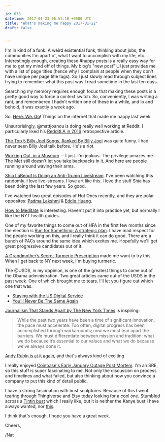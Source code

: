```yaml
---

id: 638
datetime: 2017-01-23 06:55:10 +0000 UTC
title: "What's making me happy 2017-01-22"
draft: false


---
```


I'm in kind of a funk. A weird existential funk, thinking about jobs, the communities I'm apart of, what I want to accomplish with my life, etc. Interestingly enough, creating these #happy posts is a really easy way for me to get my mind off of things. My blog's "new post" UI just provides me with a list of page titles (hence why I complain at people when they don't have unique per page title tags). So I just slowly read through subject lines trying to remember what this post was I read sometime in the last ten days.

Searching my memory requires enough focus that making these posts is a pretty good way to force a context switch. So, conveniently, I was writing a rant, and remembered I hadn't written one of these in a while, and lo and behold, it was exactly a week ago. 

So. [Here. We. Go](https://giphy.com/gifs/heath-ledger-the-joker-here-we-go-145hX7QVWqyili)! Things on the internet that made me happy last week.

Unsurprisingly, @mattjoanou is doing really well working at Reddit. I particularly liked his [RedditLA in 2016](https://www.linkedin.com/pulse/redditla-2016-matt-joanou) retrospective article. 

[The Top 5 Billy Joel Songs, Ranked By Billy Joel](https://www.youtube.com/watch?v=BEXQaxUjesE&feature=youtu.be) was quite funny. I had never seen Billy Joel talk before. He's a riot.

[Working Out, in a Museum](https://nyti.ms/2k0zx3Z) -- I just. I'm jealous. The privilege amazes me. The Met still doesn't let you take backpacks in it. And here are people running around waving their arms.

[Shia LaBeouf Is Doing an Anti-Trump Livestream](http://www.vulture.com/2017/01/shia-labeouf-trump-livestream-event-he-will-not-divide-us.html?mid=facebook_vulture). I've been watching this randomly. I love live-streams. I love art like this. I love the stuff Shia has been doing the last few years. So good.

I've watched two great episodes of Hot Ones recently, and they are polar opposites: [Padma Lakshmi](https://www.youtube.com/watch?v=p-P5-7eV9GE&feature=youtu.be) & 
[Eddie Huang](https://www.youtube.com/watch?v=SFdR240qaXA&feature=youtu.be).

[How to Meditate](http://www.nytimes.com/well/guides/how-to-meditate) is interesting. Haven't put it into practice yet, but normally I like the NYT health guides.

One of my favorite things to come out of HFA in the first few months since the election is [Run for Something: A strategic plan](https://medium.com/@runforsomething/strategic-plan-f428a35d9451#.8aitole3h). I have mad respect for the people working on this, and I really think it can do good. There are a bunch of PACs around the same idea which excites me. Hopefully we'll get great progressive candidates out of it.

[A Grandmother’s Secret Turmeric Prescription](https://www.nytimes.com/2017/01/19/magazine/a-grandmothers-secret-turmeric-prescription.html?em_pos=small&emc=edit_ma_20170120&nl=magazine&nl_art=3&nlid=57284525&ref=headline&te=1) made me want to try this. When I get back to NY next week, I'm buying turmeric.

The @USDS, in my oppinion, is one of the greatest things to come out of the Obama administration. Two great articles came out of the USDS in the past week. One of which brought me to tears. I'll let you figure out which one that was.

 - [Staying with the US Digital Service](https://www.mattcutts.com/blog/join-the-us-digital-service/)
 - [You’ll Never Be The Same Again](https://medium.com/the-u-s-digital-service/youll-never-be-the-same-again-dc5b16b84ba9?source=ifttt--------------1)

[Journalism That Stands Apart by The New York Times](https://www.nytimes.com/projects/2020-report/) is inspiring:

 > While the past two years have been a time of significant innovation, the pace must accelerate. Too often, digital progress has been accomplished through workarounds; now we must tear apart the barriers. We must differentiate between mission and tradition: what we do because it’s essential to our values and what we do because we’ve always done it.

[Andy Rubin is at it again](http://www.theverge.com/2017/1/13/14267300/android-andy-rubin-interview-new-company-essential), and that's always kind of exciting.

I really enjoyed [Coinbase's Early January Outage Post Mortem](https://developers.coinbase.com/blog/2017/01/18/Early-January-Post-Mortem). I'm an SRE, so this stuff is super fascinating to me. Not only the discussion on process and timelines and what failed, but also thinking about how you convince a company to put this kind of detail public.

I have a strong fascination with bust sculptures. Because of this I went tearing through Thingiverse and Etsy today looking for a cool one. Stumbled across a [Tintin bust](https://www.etsy.com/listing/457878240/tintin-designer-bust-statue) which I really like, but it is neither the Kanye bust I have always wanted, nor [this](https://www.flickr.com/photos/icco/8118353753/in/album-72157601200827657/).

I think that's enough. I hope you have a great week.

Cheers,

/Nat

